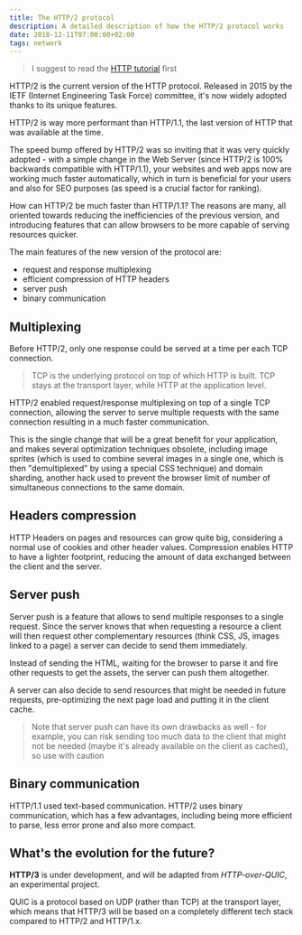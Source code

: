 ```yaml
---
title: The HTTP/2 protocol
description: A detailed description of how the HTTP/2 protocol works
date: 2018-12-11T07:00:00+02:00
tags: network
---
```


> I suggest to read the [HTTP tutorial](/http/) first

HTTP/2 is the current version of the HTTP protocol. Released in 2015 by the IETF (Internet Engineering Task Force) committee, it's now widely adopted thanks to its unique features.

HTTP/2 is way more performant than HTTP/1.1, the last version of HTTP that was available at the time.

The speed bump offered by HTTP/2 was so inviting that it was very quickly adopted - with a simple change in the Web Server (since HTTP/2 is 100% backwards compatible with HTTP/1.1), your websites and web apps now are working much faster automatically, which in turn is beneficial for your users and also for SEO purposes (as speed is a crucial factor for ranking).

How can HTTP/2 be much faster than HTTP/1.1? The reasons are many, all oriented towards reducing the inefficiencies of the previous version, and introducing features that can allow browsers to be more capable of serving resources quicker.

The main features of the new version of the protocol are:

- request and response multiplexing
- efficient compression of HTTP headers
- server push
- binary communication

## Multiplexing

Before HTTP/2, only one response could be served at a time per each TCP connection.

> TCP is the underlying protocol on top of which HTTP is built. TCP stays at the transport layer, while HTTP at the application level.

HTTP/2 enabled request/response multiplexing on top of a single TCP connection, allowing the server to serve multiple requests with the same connection resulting in a much faster communication.

This is the single change that will be a great benefit for your application, and makes several optimization techniques obsolete, including image sprites (which is used to combine several images in a single one, which is then "demultiplexed" by using a special CSS technique) and domain sharding, another hack used to prevent the browser limit of number of simultaneous connections to the same domain.

## Headers compression

HTTP Headers on pages and resources can grow quite big, considering a normal use of cookies and other header values. Compression enables HTTP to have a lighter footprint, reducing the amount of data exchanged between the client and the server.

## Server push

Server push is a feature that allows to send multiple responses to a single request. Since the server knows that when requesting a resource a client will then request other complementary resources (think CSS, JS, images linked to a page) a server can decide to send them immediately.

Instead of sending the HTML, waiting for the browser to parse it and fire other requests to get the assets, the server can push them altogether.

A server can also decide to send resources that might be needed in future requests, pre-optimizing the next page load and putting it in the client cache.

> Note that server push can have its own drawbacks as well - for example, you can risk sending too much data to the client that might not be needed (maybe it's already available on the client as cached), so use with caution

## Binary communication

HTTP/1.1 used text-based communication. HTTP/2 uses binary communication, which has a few advantages, including being more efficient to parse, less error prone and also more compact.

## What's the evolution for the future?

**HTTP/3** is under development, and will be adapted from _HTTP-over-QUIC_, an experimental project.

QUIC is a protocol based on UDP (rather than TCP) at the transport layer, which means that HTTP/3 will be based on a completely different tech stack compared to HTTP/2 and HTTP/1.x.